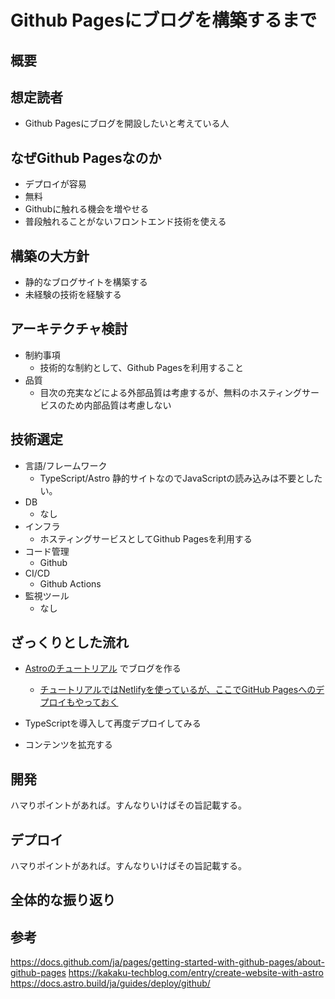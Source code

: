 # Github Pagesにブログを構築するまで

## 概要

## 想定読者
- Github Pagesにブログを開設したいと考えている人

## なぜGithub Pagesなのか
- デプロイが容易
- 無料
- Githubに触れる機会を増やせる
- 普段触れることがないフロントエンド技術を使える

## 構築の大方針
- 静的なブログサイトを構築する
- 未経験の技術を経験する

## アーキテクチャ検討
- 制約事項
  - 技術的な制約として、Github Pagesを利用すること
- 品質
  - 目次の充実などによる外部品質は考慮するが、無料のホスティングサービスのため内部品質は考慮しない

## 技術選定
- 言語/フレームワーク
  - TypeScript/Astro
    静的サイトなのでJavaScriptの読み込みは不要としたい。
- DB
  - なし
- インフラ
  - ホスティングサービスとしてGithub Pagesを利用する
- コード管理
  - Github
- CI/CD
  - Github Actions
- 監視ツール
  - なし

## ざっくりとした流れ

- [Astroのチュートリアル](https://docs.astro.build/ja/tutorial/0-introduction/)
でブログを作る
  - [チュートリアルではNetlifyを使っているが、ここでGitHub Pagesへのデプロイもやっておく](https://docs.astro.build/ja/guides/deploy/github/)

- TypeScriptを導入して再度デプロイしてみる

- コンテンツを拡充する

## 開発

ハマりポイントがあれば。すんなりいけばその旨記載する。

## デプロイ

ハマりポイントがあれば。すんなりいけばその旨記載する。


## 全体的な振り返り

## 参考
https://docs.github.com/ja/pages/getting-started-with-github-pages/about-github-pages
https://kakaku-techblog.com/entry/create-website-with-astro
https://docs.astro.build/ja/guides/deploy/github/



